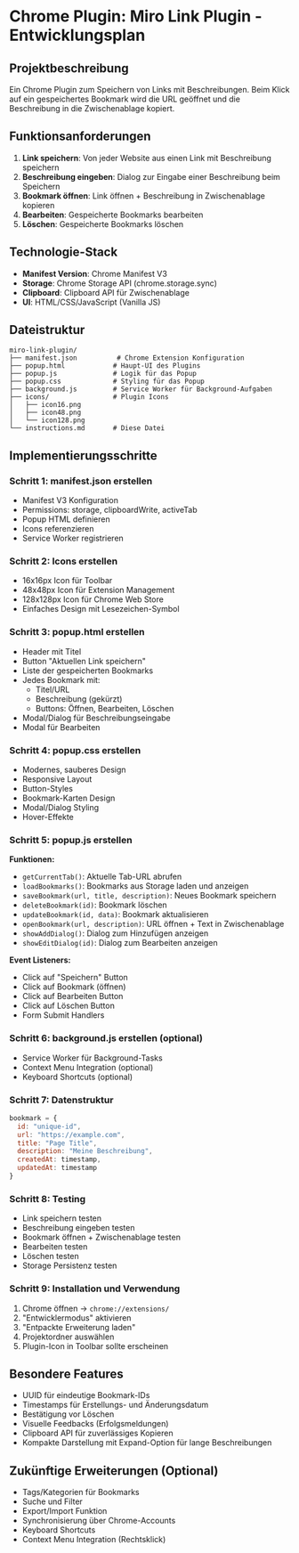 # Chrome Plugin: Miro Link Plugin - Entwicklungsplan

## Projektbeschreibung
Ein Chrome Plugin zum Speichern von Links mit Beschreibungen. Beim Klick auf ein gespeichertes Bookmark wird die URL geöffnet und die Beschreibung in die Zwischenablage kopiert.

## Funktionsanforderungen
1. **Link speichern**: Von jeder Website aus einen Link mit Beschreibung speichern
2. **Beschreibung eingeben**: Dialog zur Eingabe einer Beschreibung beim Speichern
3. **Bookmark öffnen**: Link öffnen + Beschreibung in Zwischenablage kopieren
4. **Bearbeiten**: Gespeicherte Bookmarks bearbeiten
5. **Löschen**: Gespeicherte Bookmarks löschen

## Technologie-Stack
- **Manifest Version**: Chrome Manifest V3
- **Storage**: Chrome Storage API (chrome.storage.sync)
- **Clipboard**: Clipboard API für Zwischenablage
- **UI**: HTML/CSS/JavaScript (Vanilla JS)

## Dateistruktur
```
miro-link-plugin/
├── manifest.json          # Chrome Extension Konfiguration
├── popup.html            # Haupt-UI des Plugins
├── popup.js              # Logik für das Popup
├── popup.css             # Styling für das Popup
├── background.js         # Service Worker für Background-Aufgaben
├── icons/                # Plugin Icons
│   ├── icon16.png
│   ├── icon48.png
│   └── icon128.png
└── instructions.md       # Diese Datei
```

## Implementierungsschritte

### Schritt 1: manifest.json erstellen
- Manifest V3 Konfiguration
- Permissions: storage, clipboardWrite, activeTab
- Popup HTML definieren
- Icons referenzieren
- Service Worker registrieren

### Schritt 2: Icons erstellen
- 16x16px Icon für Toolbar
- 48x48px Icon für Extension Management
- 128x128px Icon für Chrome Web Store
- Einfaches Design mit Lesezeichen-Symbol

### Schritt 3: popup.html erstellen
- Header mit Titel
- Button "Aktuellen Link speichern"
- Liste der gespeicherten Bookmarks
- Jedes Bookmark mit:
  - Titel/URL
  - Beschreibung (gekürzt)
  - Buttons: Öffnen, Bearbeiten, Löschen
- Modal/Dialog für Beschreibungseingabe
- Modal für Bearbeiten

### Schritt 4: popup.css erstellen
- Modernes, sauberes Design
- Responsive Layout
- Button-Styles
- Bookmark-Karten Design
- Modal/Dialog Styling
- Hover-Effekte

### Schritt 5: popup.js erstellen
**Funktionen:**
- `getCurrentTab()`: Aktuelle Tab-URL abrufen
- `loadBookmarks()`: Bookmarks aus Storage laden und anzeigen
- `saveBookmark(url, title, description)`: Neues Bookmark speichern
- `deleteBookmark(id)`: Bookmark löschen
- `updateBookmark(id, data)`: Bookmark aktualisieren
- `openBookmark(url, description)`: URL öffnen + Text in Zwischenablage
- `showAddDialog()`: Dialog zum Hinzufügen anzeigen
- `showEditDialog(id)`: Dialog zum Bearbeiten anzeigen

**Event Listeners:**
- Click auf "Speichern" Button
- Click auf Bookmark (öffnen)
- Click auf Bearbeiten Button
- Click auf Löschen Button
- Form Submit Handlers

### Schritt 6: background.js erstellen (optional)
- Service Worker für Background-Tasks
- Context Menu Integration (optional)
- Keyboard Shortcuts (optional)

### Schritt 7: Datenstruktur
```javascript
bookmark = {
  id: "unique-id",
  url: "https://example.com",
  title: "Page Title",
  description: "Meine Beschreibung",
  createdAt: timestamp,
  updatedAt: timestamp
}
```

### Schritt 8: Testing
- Link speichern testen
- Beschreibung eingeben testen
- Bookmark öffnen + Zwischenablage testen
- Bearbeiten testen
- Löschen testen
- Storage Persistenz testen

### Schritt 9: Installation und Verwendung
1. Chrome öffnen → `chrome://extensions/`
2. "Entwicklermodus" aktivieren
3. "Entpackte Erweiterung laden"
4. Projektordner auswählen
5. Plugin-Icon in Toolbar sollte erscheinen

## Besondere Features
- UUID für eindeutige Bookmark-IDs
- Timestamps für Erstellungs- und Änderungsdatum
- Bestätigung vor Löschen
- Visuelle Feedbacks (Erfolgsmeldungen)
- Clipboard API für zuverlässiges Kopieren
- Kompakte Darstellung mit Expand-Option für lange Beschreibungen

## Zukünftige Erweiterungen (Optional)
- Tags/Kategorien für Bookmarks
- Suche und Filter
- Export/Import Funktion
- Synchronisierung über Chrome-Accounts
- Keyboard Shortcuts
- Context Menu Integration (Rechtsklick)


